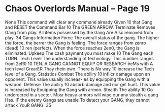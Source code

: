 # Chaos Overlords Manual – Page 19

None This command will clear any command already Given 10 that Gang and RESET the Command Bar 10 The GREEN ARROW. Terminate Removes Gang from play. All items possessed by the Gang Are Also removed from play. 34 Gangs Information Force The overall status of the gang. The higher the force, the berrer the Gang is feeling, The force ranges from zenro (dead) 10 ren (perfect). When the force reaches 2en0, the Gang is eliminated. Upkeep The cash payment you must make 10 The Gang each TURN. Tech Level The understanding of technology. This number ranges from 2eR0 10 TEN. A GANG CANNOT EQUIP OR RESEARCH ireMs with A tech level GrearER Thay rhein own. There is No way 10 increase the Tech level of a Gang. Statistics Combat The abiliry 10 inflicr damage upon an opponent. This value usually incneas- es by equipping the Gang with a weapon. Defense The abiliry 10 absorb damage and nor get hunt. This value is increased by Eouipping the Gang with armon. Stealth The ability 10 Go underecred in a sector. Mosr heavy armors will wipe our any stealth a gang Has. IF the enemy Gangs are unable To detect your GANG, they cannot artack YouR GANG. 35
